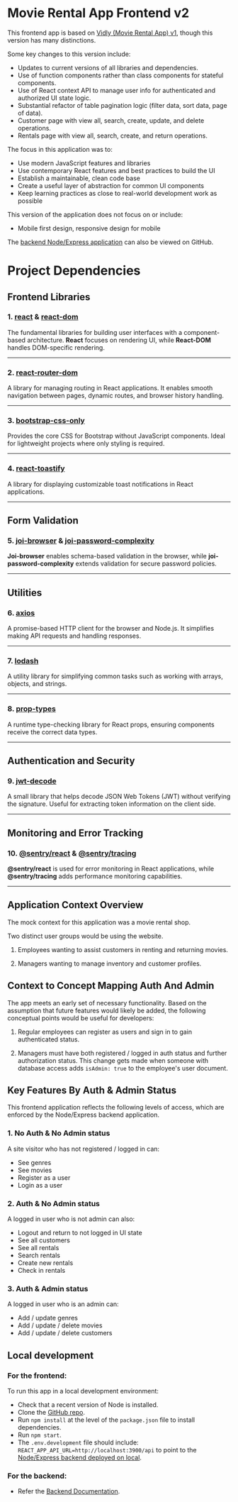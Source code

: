 # Movie Rental App Frontend v2

This frontend app is based on [Vidly (Movie Rental App) v1](https://github.com/maaznonsola/vidly), though this version has many distinctions.

Some key changes to this version include:

- Updates to current versions of all libraries and dependencies.
- Use of function components rather than class components for stateful components.
- Use of React context API to manage user info for authenticated and authorized UI state logic.
- Substantial refactor of table pagination logic (filter data, sort data, page of data).
- Customer page with view all, search, create, update, and delete operations.
- Rentals page with view all, search, create, and return operations.

The focus in this application was to:

- Use modern JavaScript features and libraries
- Use contemporary React features and best practices to build the UI
- Establish a maintainable, clean code base
- Create a useful layer of abstraction for common UI components
- Keep learning practices as close to real-world development work as possible

This version of the application does not focus on or include:

- Mobile first design, responsive design for mobile

The [backend Node/Express application](https://github.com/maaznonsola/Movie-Rental-App-Backend) can also be viewed on GitHub.

# Project Dependencies

## Frontend Libraries

### 1. [react](https://reactjs.org/) & [react-dom](https://reactjs.org/docs/react-dom.html)

The fundamental libraries for building user interfaces with a component-based architecture. **React** focuses on rendering UI, while **React-DOM** handles DOM-specific rendering.

---

### 2. [react-router-dom](https://reactrouter.com/)

A library for managing routing in React applications. It enables smooth navigation between pages, dynamic routes, and browser history handling.

---

### 3. [bootstrap-css-only](https://getbootstrap.com/)

Provides the core CSS for Bootstrap without JavaScript components. Ideal for lightweight projects where only styling is required.

---

### 4. [react-toastify](https://fkhadra.github.io/react-toastify/)

A library for displaying customizable toast notifications in React applications.

---

## Form Validation

### 5. [joi-browser](https://github.com/jeffbski/joi-browser) & [joi-password-complexity](https://www.npmjs.com/package/joi-password-complexity)

**Joi-browser** enables schema-based validation in the browser, while **joi-password-complexity** extends validation for secure password policies.

---

## Utilities

### 6. [axios](https://axios-http.com/)

A promise-based HTTP client for the browser and Node.js. It simplifies making API requests and handling responses.

---

### 7. [lodash](https://lodash.com/)

A utility library for simplifying common tasks such as working with arrays, objects, and strings.

---

### 8. [prop-types](https://www.npmjs.com/package/prop-types)

A runtime type-checking library for React props, ensuring components receive the correct data types.

---

## Authentication and Security

### 9. [jwt-decode](https://github.com/auth0/jwt-decode)

A small library that helps decode JSON Web Tokens (JWT) without verifying the signature. Useful for extracting token information on the client side.

---

## Monitoring and Error Tracking

### 10. [@sentry/react](https://www.npmjs.com/package/@sentry/react) & [@sentry/tracing](https://www.npmjs.com/package/@sentry/tracing)

**@sentry/react** is used for error monitoring in React applications, while **@sentry/tracing** adds performance monitoring capabilities.

---

## Application Context Overview

The mock context for this application was a movie rental shop.

Two distinct user groups would be using the website.

1. Employees wanting to assist customers in renting and returning movies.

2. Managers wanting to manage inventory and customer profiles.

## Context to Concept Mapping Auth And Admin

The app meets an early set of necessary functionality. Based on the assumption that future features would likely be added, the following conceptual points would be useful for developers:

1. Regular employees can register as users and sign in to gain authenticated status.

2. Managers must have both registered / logged in auth status and further authorization status. This change gets made when someone with database access adds `isAdmin: true` to the employee's user document.

## Key Features By Auth & Admin Status

This frontend application reflects the following levels of access, which are enforced by the Node/Express backend application.

### 1. No Auth & No Admin status

A site visitor who has not registered / logged in can:

- See genres
- See movies
- Register as a user
- Login as a user

### 2. Auth & No Admin status

A logged in user who is not admin can also:

- Logout and return to not logged in UI state
- See all customers
- See all rentals
- Search rentals
- Create new rentals
- Check in rentals

### 3. Auth & Admin status

A logged in user who is an admin can:

- Add / update genres
- Add / update / delete movies
- Add / update / delete customers

## Local development

### For the frontend:

To run this app in a local development environment:

- Check that a recent version of Node is installed.
- Clone the [GitHub repo](https://github.com/maaznonsola/Movie-Rental-App-Frontend-v2).
- Run `npm install` at the level of the `package.json` file to install dependencies.
- Run `npm start`.
- The `.env.development` file should include: `REACT_APP_API_URL=http://localhost:3900/api` to point to the [Node/Express backend deployed on local](https://github.com/maaznonsola/Movie-Rental-App-Backend).

### For the backend:

- Refer the [Backend Documentation](https://github.com/maaznonsola/Movie-Rental-App-Backend/blob/master/README.md).
